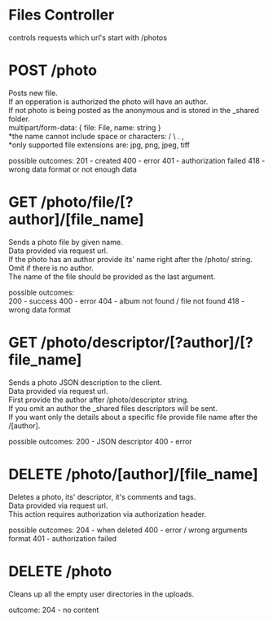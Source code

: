 # Files Controller
controls requests which url's start with /photos


# POST /photo  
Posts new file.  
If an opperation is authorized the photo will have an author.  
If not photo is being posted as the anonymous and is stored in the _shared folder.   
multipart/form-data: {
    file: File,
    name: string
}  
*the name cannot include space or characters: / \ . ,  
*only supported file extensions are: jpg, png, jpeg, tiff

possible outcomes:
201 - created
400 - error
401 - authorization failed
418 - wrong data format or not enough data

# GET /photo/file/[?author]/[file_name]
Sends a photo file by given name.  
Data provided via request url.   
If the photo has an author provide its' name right after the /photo/ string. Omit if there is no author.   
The name of the file should be provided as the last argument.  

possible outcomes:  
200 - success
400 - error
404 - album not found / file not found
418 - wrong data format

# GET /photo/descriptor/[?author]/[?file_name]
Sends a photo JSON description to the client.  
Data provided via request url.   
First provide the author after /photo/descriptor string.  
If you omit an author the _shared files descriptors will be sent.  
If you want only the details about a specific file provide file name after the /[author].  

possible outcomes:
200 - JSON descriptor
400 - error

# DELETE /photo/[author]/[file_name]
Deletes a photo, its' descriptor, it's comments and tags.  
Data provided via request url.   
This action requires authorization via authorization header.  

possible outcomes:
204 - when deleted
400 - error / wrong arguments format
401 - authorization failed

# DELETE /photo
Cleans up all the empty user directories in the uploads.  

outcome:
204 - no content